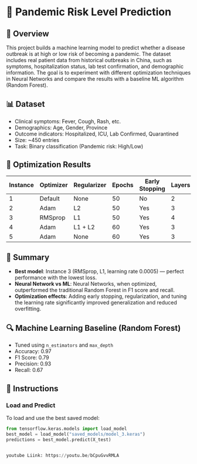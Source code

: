 # 🦠 Pandemic Risk Level Prediction

## 📌 Overview
This project builds a machine learning model to predict whether a disease outbreak is at high or low risk of becoming a pandemic. The dataset includes real patient data from historical outbreaks in China, such as symptoms, hospitalization status, lab test confirmation, and demographic information. The goal is to experiment with different optimization techniques in Neural Networks and compare the results with a baseline ML algorithm (Random Forest).

## 📊 Dataset
- Clinical symptoms: Fever, Cough, Rash, etc.
- Demographics: Age, Gender, Province
- Outcome indicators: Hospitalized, ICU, Lab Confirmed, Quarantined
- Size: ~450 entries
- Task: Binary classification (Pandemic risk: High/Low)

## 🔧 Optimization Results

| Instance | Optimizer | Regularizer | Epochs | Early Stopping | Layers | Learning Rate | Accuracy | Loss   | F1 Score | Precision | Recall |
|----------|-----------|-------------|--------|----------------|--------|----------------|----------|--------|----------|-----------|--------|
| 1        | Default   | None        | 50     | No             | 2      | Default        | 0.99     | 0.4300 | 0.71     | 1.00      | 0.55   |
| 2        | Adam      | L2          | 50     | Yes            | 3      | 0.001          | 0.9778   | 0.0552 | 1.00     | 1.00      | 1.00   |
| 3        | RMSprop   | L1          | 50     | Yes            | 4      | 0.0005         | 1.0000   | 0.0041 | 1.00     | 1.00      | 1.00   |
| 4        | Adam      | L1 + L2     | 60     | Yes            | 3      | 0.0001         | 1.0000   | 0.0116 | 1.00     | 1.00      | 1.00   |
| 5        | Adam      | None        | 60     | Yes            | 3      | 0.0005         | 1.0000   | 0.0070 | 1.00     | 1.00      | 1.00   |

## 🧠 Summary
- **Best model**: Instance 3 (RMSprop, L1, learning rate 0.0005) — perfect performance with the lowest loss.
- **Neural Network vs ML**: Neural Networks, when optimized, outperformed the traditional Random Forest in F1 score and recall.
- **Optimization effects**: Adding early stopping, regularization, and tuning the learning rate significantly improved generalization and reduced overfitting.

## 🔍 Machine Learning Baseline (Random Forest)
- Tuned using `n_estimators` and `max_depth`
- Accuracy: 0.97
- F1 Score: 0.79
- Precision: 0.93
- Recall: 0.67

## 💾 Instructions

### Load and Predict
To load and use the best saved model:
```python
from tensorflow.keras.models import load_model
best_model = load_model("saved_models/model_3.keras")
predictions = best_model.predict(X_test)


youtube Liink: https://youtu.be/bCpuGvvRMLA
